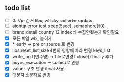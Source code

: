 ## todo list
- [ ] ~~2. //pr 순서 libs, whisky_collertor update~~
- [ ] aiohttp error test sleep(5sec), semaphore(50)
- [ ] brand_detail country 12 index 왜 수집안됬는지 확인필요
- [X] 모든 파일 wb_ 붙히기 
- [X] *_early -> pre or source 로 변경
- [X] libs.reset_list_size 4번의 영향에 따라 변경 keys_list
- [X] write_log f(변수명) -> file로변경 f.close() finally 추가
- [X] async_execution -> collect로 변경
- [X] values 구조 변경 iteral 사용
- [X] 대문자 소문자로 변경
